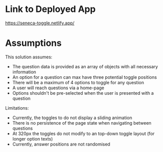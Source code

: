 # Link to Deployed App

https://seneca-toggle.netlify.app/


# Assumptions

This solution assumes:
* The question data is provided as an array of objects with all necessary information
* An option for a question can max have three potential toggle positions
* There will be a maximum of 4 options to toggle for any question
* A user will reach questions via a home-page
* Options shouldn't be pre-selected when the user is presented with a question

Limitations:
* Currently, the toggles to do not display a sliding animation
* There is no persistence of the page state when navigating between questions
* At 320px the toggles do not modify to an top-down toggle layout  (for longer option texts)
* Currently, answer positions are not randomised
